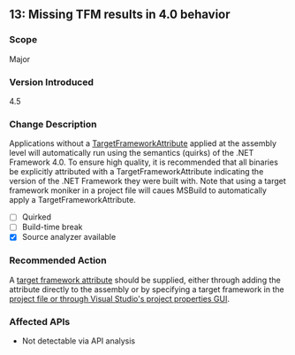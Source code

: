 ## 13: Missing TFM results in 4.0 behavior

### Scope
Major

### Version Introduced
4.5

### Change Description
Applications without a <a href="https://msdn.microsoft.com/en-us/library/system.runtime.versioning.targetframeworkattribute%28v=vs.110%29.aspx">TargetFrameworkAttribute</a> applied at the assembly level will automatically run using the semantics (quirks) of the .NET Framework 4.0. To ensure high quality, it is recommended that all binaries be explicitly attributed with a TargetFrameworkAttribute indicating the version of the .NET Framework they were built with. Note that using a target framework moniker in a project file will caues MSBuild to automatically apply a TargetFrameworkAttribute.

- [ ] Quirked
- [ ] Build-time break
- [x] Source analyzer available

### Recommended Action
A <a href="https://msdn.microsoft.com/en-us/library/system.runtime.versioning.targetframeworkattribute%28v=vs.110%29.aspx">target framework attribute</a> should be supplied, either through adding the attribute directly to the assembly or by specifying a target framework in the <a href="http://blogs.msdn.com/b/visualstudio/archive/2010/05/19/visual-studio-managed-multi-targeting-part-1-concepts-target-framework-moniker-target-framework.aspx">project file or through Visual Studio's project properties GUI</a>.

### Affected APIs
* Not detectable via API analysis
